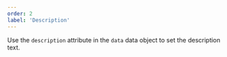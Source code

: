 ```yaml
---
order: 2
label: 'Description'
---
```


Use the `description` attribute in the `data` data object to set the description text.
